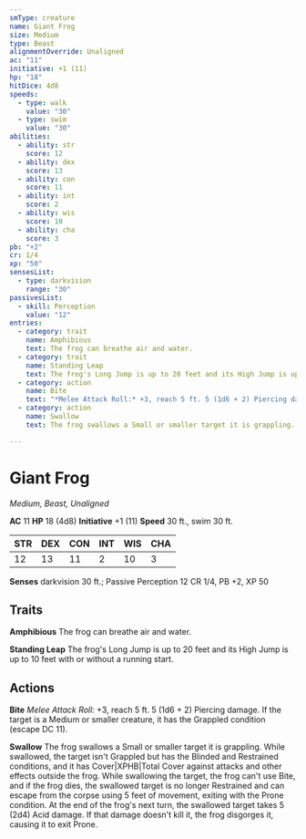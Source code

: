 ```yaml
---
smType: creature
name: Giant Frog
size: Medium
type: Beast
alignmentOverride: Unaligned
ac: "11"
initiative: +1 (11)
hp: "18"
hitDice: 4d8
speeds:
  - type: walk
    value: "30"
  - type: swim
    value: "30"
abilities:
  - ability: str
    score: 12
  - ability: dex
    score: 13
  - ability: con
    score: 11
  - ability: int
    score: 2
  - ability: wis
    score: 10
  - ability: cha
    score: 3
pb: "+2"
cr: 1/4
xp: "50"
sensesList:
  - type: darkvision
    range: "30"
passivesList:
  - skill: Perception
    value: "12"
entries:
  - category: trait
    name: Amphibious
    text: The frog can breathe air and water.
  - category: trait
    name: Standing Leap
    text: The frog's Long Jump is up to 20 feet and its High Jump is up to 10 feet with or without a running start.
  - category: action
    name: Bite
    text: "*Melee Attack Roll:* +3, reach 5 ft. 5 (1d6 + 2) Piercing damage. If the target is a Medium or smaller creature, it has the Grappled condition (escape DC 11)."
  - category: action
    name: Swallow
    text: The frog swallows a Small or smaller target it is grappling. While swallowed, the target isn't Grappled but has the Blinded and Restrained conditions, and it has Cover|XPHB|Total Cover against attacks and other effects outside the frog. While swallowing the target, the frog can't use Bite, and if the frog dies, the swallowed target is no longer Restrained and can escape from the corpse using 5 feet of movement, exiting with the Prone condition. At the end of the frog's next turn, the swallowed target takes 5 (2d4) Acid damage. If that damage doesn't kill it, the frog disgorges it, causing it to exit Prone.

---
```


# Giant Frog
*Medium, Beast, Unaligned*

**AC** 11
**HP** 18 (4d8)
**Initiative** +1 (11)
**Speed** 30 ft., swim 30 ft.

| STR | DEX | CON | INT | WIS | CHA |
| --- | --- | --- | --- | --- | --- |
| 12 | 13 | 11 | 2 | 10 | 3 |

**Senses** darkvision 30 ft.; Passive Perception 12
CR 1/4, PB +2, XP 50

## Traits

**Amphibious**
The frog can breathe air and water.

**Standing Leap**
The frog's Long Jump is up to 20 feet and its High Jump is up to 10 feet with or without a running start.

## Actions

**Bite**
*Melee Attack Roll:* +3, reach 5 ft. 5 (1d6 + 2) Piercing damage. If the target is a Medium or smaller creature, it has the Grappled condition (escape DC 11).

**Swallow**
The frog swallows a Small or smaller target it is grappling. While swallowed, the target isn't Grappled but has the Blinded and Restrained conditions, and it has Cover|XPHB|Total Cover against attacks and other effects outside the frog. While swallowing the target, the frog can't use Bite, and if the frog dies, the swallowed target is no longer Restrained and can escape from the corpse using 5 feet of movement, exiting with the Prone condition. At the end of the frog's next turn, the swallowed target takes 5 (2d4) Acid damage. If that damage doesn't kill it, the frog disgorges it, causing it to exit Prone.

